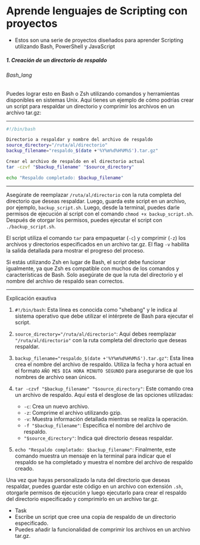 # Aprende lenguajes de Scripting con proyectos
- Estos son una serie de proyectos diseñados para aprender Scripting utilizando Bash, PowerShell y JavaScript

##### 1. Creación de un directorio de respaldo
###### Bash_lang
Puedes lograr esto en Bash o Zsh utilizando comandos y herramientas disponibles en sistemas Unix. Aquí tienes un ejemplo de cómo podrías crear un script para respaldar un directorio y comprimir los archivos en un archivo tar.gz:

---
```bash
#!/bin/bash

Directorio a respaldar y nombre del archivo de respaldo
source_directory="/ruta/al/directorio"
backup_filename="respaldo_$(date +'%Y%m%d%H%M%S').tar.gz"

Crear el archivo de respaldo en el directorio actual
tar -czvf "$backup_filename" "$source_directory"

echo "Respaldo completado: $backup_filename"

```

---
Asegúrate de reemplazar `/ruta/al/directorio` con la ruta completa del directorio que deseas respaldar. Luego, guarda este script en un archivo, por ejemplo, `backup_script.sh`. Luego, desde la terminal, puedes darle permisos de ejecución al script con el comando `chmod +x backup_script.sh`. Después de otorgar los permisos, puedes ejecutar el script con `./backup_script.sh`.

El script utiliza el comando `tar` para empaquetar (`-c`) y comprimir (`-z`) los archivos y directorios especificados en un archivo tar.gz. El flag `-v` habilita la salida detallada para mostrar el progreso del proceso.

Si estás utilizando Zsh en lugar de Bash, el script debe funcionar igualmente, ya que Zsh es compatible con muchos de los comandos y características de Bash. Solo asegúrate de que la ruta del directorio y el nombre del archivo de respaldo sean correctos.

---
Explicación exautiva
1. `#!/bin/bash`: Esta línea es conocida como "shebang" y le indica al sistema operativo que debe utilizar el intérprete de Bash para ejecutar el script.
    
2. `source_directory="/ruta/al/directorio"`: Aquí debes reemplazar `"/ruta/al/directorio"` con la ruta completa del directorio que deseas respaldar.
    
3. `backup_filename="respaldo_$(date +'%Y%m%d%H%M%S').tar.gz"`: Esta línea crea el nombre del archivo de respaldo. Utiliza la fecha y hora actual en el formato `AÑO MES DIA HORA MINUTO SEGUNDO` para asegurarse de que los nombres de archivo sean únicos.
    
4. `tar -czvf "$backup_filename" "$source_directory"`: Este comando crea un archivo de respaldo. Aquí está el desglose de las opciones utilizadas:
    
    - `-c`: Crea un nuevo archivo.
    - `-z`: Comprime el archivo utilizando gzip.
    - `-v`: Muestra información detallada mientras se realiza la operación.
    - `-f "$backup_filename"`: Especifica el nombre del archivo de respaldo.
    - `"$source_directory"`: Indica qué directorio deseas respaldar.
5. `echo "Respaldo completado: $backup_filename"`: Finalmente, este comando muestra un mensaje en la terminal para indicar que el respaldo se ha completado y muestra el nombre del archivo de respaldo creado.
    
Una vez que hayas personalizado la ruta del directorio que deseas respaldar, puedes guardar este código en un archivo con extensión `.sh`, otorgarle permisos de ejecución y luego ejecutarlo para crear el respaldo del directorio especificado y comprimirlo en un archivo tar.gz.

- Task
 - Escribe un script que cree una copia de respaldo de un directorio especificado.
 - Puedes añadir la funcionalidad de comprimir los archivos en un archivo tar.gz.
